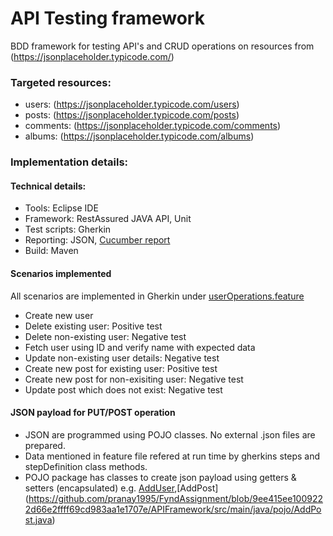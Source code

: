 # API Testing framework

BDD framework for testing API's and CRUD operations on resources from (https://jsonplaceholder.typicode.com/)

### Targeted resources:
* users:    (https://jsonplaceholder.typicode.com/users)
* posts:    (https://jsonplaceholder.typicode.com/posts)
* comments: (https://jsonplaceholder.typicode.com/comments)
* albums:   (https://jsonplaceholder.typicode.com/albums)

### Implementation details:
#### Technical details:
* Tools:        Eclipse IDE
* Framework:    RestAssured JAVA API, Unit
* Test scripts: Gherkin
* Reporting:    JSON, [Cucumber report](https://github.com/damianszczepanik/cucumber-reporting)
* Build:        Maven

#### Scenarios implemented
All scenarios are implemented in Gherkin under [userOperations.feature](https://github.com/pranay1995/FyndAssignment/blob/63b2fa22508a3644de326834095af81e81fe85fc/APIFramework/src/test/java/features/userOperations.feature)
* Create new user
* Delete existing user: Positive test
* Delete non-existing user: Negative test
* Fetch user using ID and verify name with expected data
* Update non-existing user details: Negative test
* Create new post for existing user: Positive test
* Create new post for non-exisiting user: Negative test
* Update post which does not exist: Negative test

#### JSON payload for PUT/POST operation
* JSON are programmed using POJO classes. No external .json files are prepared. 
* Data mentioned in feature file refered at run time by gherkins steps and stepDefinition class methods.
* POJO package has classes to create json payload using getters & setters (encapsulated) 
e.g. [AddUser](https://github.com/pranay1995/FyndAssignment/blob/9ee415ee1009222d66e2ffff69cd983aa1e1707e/APIFramework/src/main/java/pojo/AddUser.java),[AddPost]
(https://github.com/pranay1995/FyndAssignment/blob/9ee415ee1009222d66e2ffff69cd983aa1e1707e/APIFramework/src/main/java/pojo/AddPost.java)
